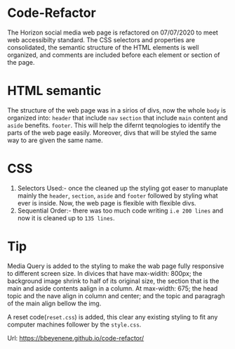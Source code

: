 # Code-Refactor
The Horizon social media web page is refactored on 07/07/2020 to meet web accessibilty standard. The CSS selectors and properties are consolidated, the semantic structure of the HTML elements is well organized, and comments are included before each element or section of the page.

# HTML semantic
The structure of the web page was in a sirios of divs, now the whole `body` is organized into:
 `header` that include `nav`
 `section` that include `main` content and `aside` benefits.
 `footer`. This will help the difernt teqnologies to identify the parts of the web page easily.
Moreover, divs that will be styled the same way to are given the same name.

# CSS 
1. Selectors Used:- once the cleaned up the styling got easer to manuplate mainly the `header`, `section`, `aside` and `footer` followed by styling what ever is inside. Now, the web page is flexible with flexible divs.
2. Sequential Order:- there was too much code writing `i.e 200 lines` and now it is cleaned up to `135 lines`.

# Tip
Media Query is added to the styling to make the wab page fully responsive to different screen size. In divices that have max-widith: 800px; the background image shrink to half of its original size, the section that is the main and aside contents aalign in a column. At max-width: 675; the head topic and the nave align in column and center; and the topic and paragragh of the main align bellow the img.

A reset code(`reset.css`) is added, this clear any existing styling to fit any computer machines follower by the `style.css`.

Url: https://bbeyenene.github.io/code-refactor/
